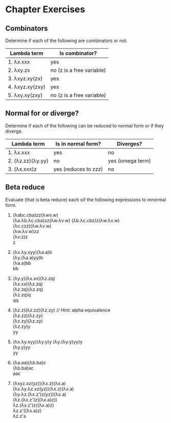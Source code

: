 <!--
   01-11-Exercises.md

   1.11 Chapter Exercises, page 17
-->

# Chapter Exercises #

## Combinators ##

Determine if each of the following are combinators or not.

Lambda term      | Is combinator?
-----------------|---------------
1. λx.xxx        | yes
2. λxy.zx        | no (z is a free variable)
3. λxyz.xy(zx)   | yes
4. λxyz.xy(zxy)  | yes
5. λxy.xy(zxy)   | no (z is a free variable)

## Normal for or diverge? ##

Determine if each of the following can be reduced to normal form
or if they diverge.

Lambda term       | Is in normal form?   | Diverges?
------------------|----------------------|----------
1. λx.xxx         | yes                  | no
2. (λz.zz)(λy.yy) | no                   | yes (omega term)
3. (λx.xxx)z      | yes (reduces to zzz) | no

## Beta reduce ##

Evaluate (that is beta reduce) each oif the following expressions
to mnormal form.

1. (λabc.cba)zz(λwv.w)  
   (λa.λb.λc.cba)zz(λw.λv.w)
   (λb.λc.cbz)z(λw.λv.w)  
   (λc.czz)(λw.λv.w)  
   (λw.λv.w)zz  
   (λv.z)z  
   z  

2. (λx.λy.xyy)(λa.a)b  
   (λy.(λa.a)yy)b  
   (λa.a)bb  
   bb  

3. (λy.y)(λx.xx)(λz.zq)  
   (λx.xx)(λz.zq)  
   (λz.zq)(λz.zq)  
   (λz.zq)q  
   qq  

4. (λz.z)(λz.zz)(λz.zy) // Hint: alpha equivalence  
   (λz.zz)(λz.zy)  
   (λz.zy)(λz.zy)  
   (λz.zy)y  
   yy  

5. (λx.λy.xyy)(λy.y)y
   (λy.(λy.y)yy)y  
   (λy.y)yy  
   yy  

6. (λa.aa)(λb.ba)c  
   (λb.ba)ac  
   aac  

7. (λxyz.xz(yz))(λx.z)(λx.a)  
   (λx.λy.λz.xz(yz))(λx.z)(λx.a)  
   (λy.λz.(λx.z')z(yz))(λx.a)  
   (λz.(λx.z')z((λx.a)z))  
   λz.(λx.z')z((λx.a)z)  
   λz.z'((λx.a)z)  
   λz.z'a

